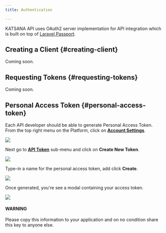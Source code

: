 ```yaml
---
title: Authentication

---
```


KATSANA API uses OAuth2 server implementation for API integration which is built on top of [Laravel Passport](https://laravel.com/docs/5.3/passport).

## Creating a Client {#creating-client}

Coming soon.

## Requesting Tokens {#requesting-tokens}

Coming soon.

## Personal Access Token {#personal-access-token}

Each API developer should be able to generate Personal Access Token. From the top right menu on the Platform, click on **[Account Settings](https://my.katsana.com/account/edit)**.

![]({asset-url}/images/v1/account-settings.png)

Next go to **[API Token](https://my.katsana.com/account/edit#api)** sub-menu and click on **Create New Token**.

![]({asset-url}/images/v1/api-token.png)

Type-in a name for the personal access token, add click **Create**.

![]({asset-url}/images/v1/create-access-token.png)

Once generated, you're see a modal containing your access token.

![]({asset-url}/images/v1/personal-access-token.png)

<div class="callout callout-warning" role="alert">
    <h4>WARNING</h4>
    <p>Please copy this information to your application and on no condition share this key to anyone else.</p>
</div>
